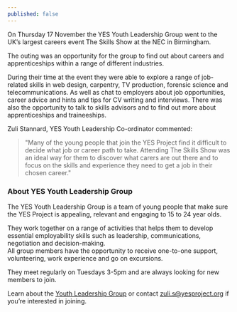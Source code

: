 ```yaml
---
published: false
---
```

On Thursday 17 November the YES Youth Leadership Group went to the UK’s largest careers event The Skills Show at the NEC in Birmingham.

The outing was an opportunity for the group to find out about careers and apprenticeships within a range of different industries.

During their time at the event they were able to explore a range of job-related skills in web design, carpentry, TV production, forensic science and telecommunications. As well as chat to employers about job opportunities, career advice and hints and tips for CV writing and interviews. There was also the opportunity to talk to skills advisors and to find out more about apprenticeships and traineeships.

Zuli Stannard, YES Youth Leadership Co-ordinator commented:

> "Many of the young people that join the YES Project find it difficult to decide what job or career path to take.  Attending The Skills Show was an ideal way for them to discover what carers are out there and to focus on the skills and experience they need to get a job in their chosen career."

### About YES Youth Leadership Group

The YES Youth Leadership Group is a team of young people that make sure the YES Project is appealing, relevant and engaging to 15 to 24 year olds. 

They work together on a range of activities that helps them to develop essential employability skills such as leadership, communications, negotiation and decision-making.  
All group members have the opportunity to receive one-to-one support, volunteering, work experience and go on excursions.

They meet regularly on Tuesdays 3-5pm and are always looking for new members to join. 

Learn about the [Youth Leadership Group](http://www.yesproject.org/what-you-can-do/lead-and-inspire-people-like-you/) or contact [zuli.s@yesproject.org](mailto:zuli.s@yesproject.org) if you’re interested in joining.
